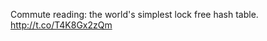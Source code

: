 Commute reading: the world's simplest lock free hash table. <a href="http://t.co/T4K8Gx2zQm">http://t.co/T4K8Gx2zQm</a>